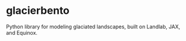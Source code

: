 # glacierbento
Python library for modeling glaciated landscapes, built on Landlab, JAX, and Equinox.
